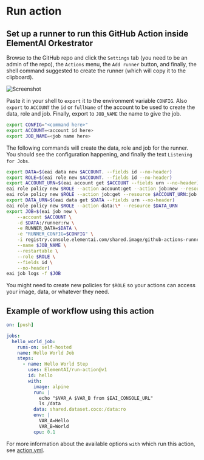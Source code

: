 # Run action

## Set up a runner to run this GitHub Action inside ElementAI Orkestrator
Browse to the GitHub repo and click the `Settings` tab (you need to be an admin of the repo), the `Actions` menu, the `Add runner` button, and finally, the shell command suggested to create the runner (which will copy it to the clipboard).

![Screenshot](https://user-images.githubusercontent.com/8386369/75295966-f6f5d280-57f9-11ea-91a9-6f0ef765c489.png)

Paste it in your shell to `export` it to the environment variable `CONFIG`. Also `export` to `ACCOUNT` the `id` or `fullName` of the account to be used to create the data, role and job. Finally, export to `JOB_NAME` the name to give the job.
```bash
export CONFIG="<command here>"
export ACCOUNT=<account id here>
export JOB_NAME=<job name here>
```

The following commands will create the data, role and job for the runner. You should see the configuration happening, and finally the text `Listening for Jobs`.
```bash
export DATA=$(eai data new $ACCOUNT. --fields id --no-header)
export ROLE=$(eai role new $ACCOUNT. --fields id --no-header)
export ACCOUNT_URN=$(eai account get $ACCOUNT --fields urn --no-header)
eai role policy new $ROLE --action account:get --action job:new --resource $ACCOUNT_URN
eai role policy new $ROLE --action job:get --resource $ACCOUNT_URN:job:\*
export DATA_URN=$(eai data get $DATA --fields urn --no-header)
eai role policy new $ROLE --action data:\* --resource $DATA_URN
export JOB=$(eai job new \
    --account $ACCOUNT \
    -d $DATA:/runner:rw \
    -e RUNNER_DATA=$DATA \
    -e "RUNNER_CONFIG=$CONFIG" \
    -i registry.console.elementai.com/shared.image/github-actions-runner \
    --name $JOB_NAME \
    --restartable \
    --role $ROLE \
    --fields id \
    --no-header)
eai job logs -f $JOB
```

You might need to create new policies for `$ROLE` so your actions can access your image, data, or whatever they need.

## Example of workflow using this action
```yaml
on: [push]

jobs:
  hello_world_job:
    runs-on: self-hosted
    name: Hello World Job
    steps:
      - name: Hello World Step
        uses: ElementAI/run-action@v1
        id: hello
        with:
          image: alpine
          run: |
            echo "$VAR_A $VAR_B from $EAI_CONSOLE_URL"
            ls /data
          data: shared.dataset.coco:/data:ro
          env: |
            VAR_A=Hello
            VAR_B=World
          cpu: 0.1
```
For more information about the available options `with` which run this action, see [action.yml](action.yml).
